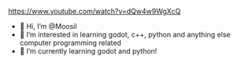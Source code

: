 https://www.youtube.com/watch?v=dQw4w9WgXcQ
- 👋 Hi, I’m @Moosil
- 👀 I’m interested in learning godot, c++, python and anything else computer programming related
- 🌱 I’m currently learning godot and python!

<!---
Moosil/Moosil is a ✨ special ✨ repository because its `README.md` (this file) appears on your GitHub profile.
You can click the Preview link to take a look at your changes.
--->
